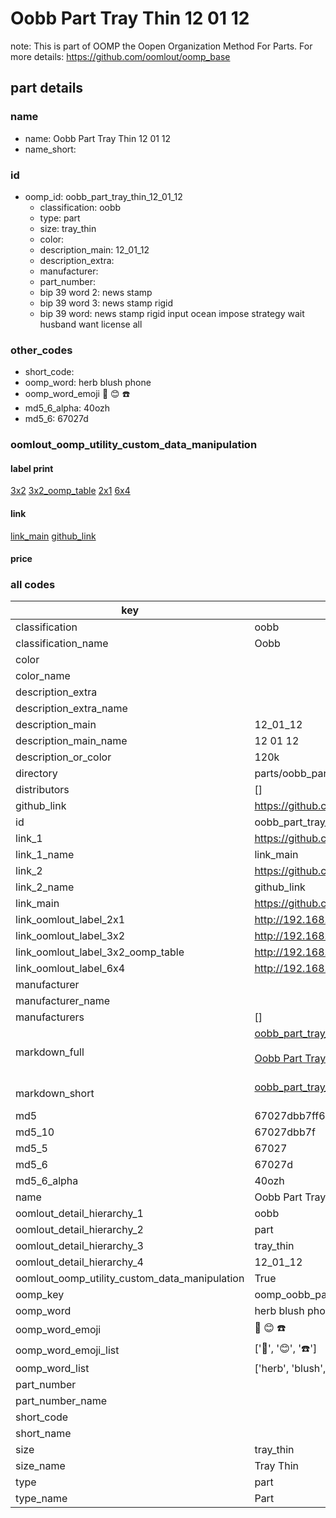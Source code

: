 # Oobb Part Tray Thin 12 01 12  

note: This is part of OOMP the Oopen Organization Method For Parts. For more details: https://github.com/oomlout/oomp_base

##  part details





### name
* name: Oobb Part Tray Thin 12 01 12
* name_short: 
### id
* oomp_id: oobb_part_tray_thin_12_01_12
  * classification: oobb
  * type: part
  * size: tray_thin
  * color: 
  * description_main: 12_01_12
  * description_extra: 
  * manufacturer: 
  * part_number: 
  * bip 39 word 2: news stamp
  * bip 39 word 3: news stamp rigid
  * bip 39 word: news stamp rigid input ocean impose strategy wait husband want license all

### other_codes
* short_code: 
* oomp_word: herb blush phone
* oomp_word_emoji :herb: :blush: :phone:
* md5_6_alpha: 40ozh
* md5_6: 67027d






### oomlout_oomp_utility_custom_data_manipulation
#### label print
[3x2](http://192.168.1.245:1112/?label=oomp%2040ozh)
[3x2_oomp_table](http://192.168.1.107:1112/?label=oomp%2040ozh)
[2x1](http://192.168.1.242:1112/?label=oomp%2040ozh)
[6x4](http://192.168.1.55:1112/?label=oomp%2040ozh)    

#### link

[link_main](https://github.com/oomlout/oomlout_oomp_current_version_messy/tree/main/parts/oobb_part_tray_thin_12_01_12) [github_link](https://github.com/oomlout/oomlout_oomp_part_src/tree/main/parts/oobb_part_tray_thin_12_01_12)                             

#### price







### all codes 
| key | value |  
| --- | --- |  
| classification | oobb |  
| classification_name | Oobb |  
| color |  |  
| color_name |  |  
| description_extra |  |  
| description_extra_name |  |  
| description_main | 12_01_12 |  
| description_main_name | 12 01 12 |  
| description_or_color | 120k |  
| directory | parts/oobb_part_tray_thin_12_01_12 |  
| distributors | [] |  
| github_link | https://github.com/oomlout/oomlout_oomp_part_src/tree/main/parts/oobb_part_tray_thin_12_01_12 |  
| id | oobb_part_tray_thin_12_01_12 |  
| link_1 | https://github.com/oomlout/oomlout_oomp_current_version_messy/tree/main/parts/oobb_part_tray_thin_12_01_12 |  
| link_1_name | link_main |  
| link_2 | https://github.com/oomlout/oomlout_oomp_part_src/tree/main/parts/oobb_part_tray_thin_12_01_12 |  
| link_2_name | github_link |  
| link_main | https://github.com/oomlout/oomlout_oomp_current_version_messy/tree/main/parts/oobb_part_tray_thin_12_01_12 |  
| link_oomlout_label_2x1 | http://192.168.1.242:1112/?label=oomp%2040ozh |  
| link_oomlout_label_3x2 | http://192.168.1.245:1112/?label=oomp%2040ozh |  
| link_oomlout_label_3x2_oomp_table | http://192.168.1.107:1112/?label=oomp%2040ozh |  
| link_oomlout_label_6x4 | http://192.168.1.55:1112/?label=oomp%2040ozh |  
| manufacturer |  |  
| manufacturer_name |  |  
| manufacturers | [] |  
| markdown_full | [oobb_part_tray_thin_12_01_12](https://github.com/oomlout/oomlout_oomp_current_version_messy/tree/main/parts/oobb_part_tray_thin_12_01_12)<br>[](https://github.com/oomlout/oomlout_oomp_current_version_messy/tree/main/parts/oobb_part_tray_thin_12_01_12)<br>[Oobb Part Tray Thin 12 01 12](https://github.com/oomlout/oomlout_oomp_current_version_messy/tree/main/parts/oobb_part_tray_thin_12_01_12)<br><br> |  
| markdown_short | [oobb_part_tray_thin_12_01_12](https://github.com/oomlout/oomlout_oomp_current_version_messy/tree/main/parts/oobb_part_tray_thin_12_01_12)<br><br> |  
| md5 | 67027dbb7ff67ad9c7cc774b73f51ca9 |  
| md5_10 | 67027dbb7f |  
| md5_5 | 67027 |  
| md5_6 | 67027d |  
| md5_6_alpha | 40ozh |  
| name | Oobb Part Tray Thin 12 01 12 |  
| oomlout_detail_hierarchy_1 | oobb |  
| oomlout_detail_hierarchy_2 | part |  
| oomlout_detail_hierarchy_3 | tray_thin |  
| oomlout_detail_hierarchy_4 | 12_01_12 |  
| oomlout_oomp_utility_custom_data_manipulation | True |  
| oomp_key | oomp_oobb_part_tray_thin_12_01_12 |  
| oomp_word | herb blush phone |  
| oomp_word_emoji | :herb: :blush: :phone: |  
| oomp_word_emoji_list | [':herb:', ':blush:', ':phone:'] |  
| oomp_word_list | ['herb', 'blush', 'phone'] |  
| part_number |  |  
| part_number_name |  |  
| short_code |  |  
| short_name |  |  
| size | tray_thin |  
| size_name | Tray Thin |  
| type | part |  
| type_name | Part |  
